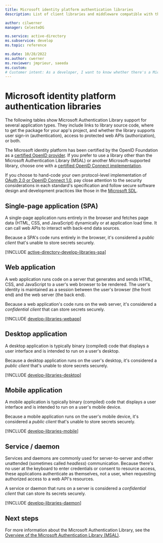 ```yaml
---
title: Microsoft identity platform authentication libraries
description: List of client libraries and middleware compatible with the Microsoft identity platform. Use these libraries to add support for user sign-in (authentication) and protected web API access (authorization) to your applications.

author: cilwerner
manager: CelesteDG

ms.service: active-directory
ms.subservice: develop
ms.topic: reference

ms.date: 10/28/2022
ms.author: cwerner
ms.reviewer: jmprieur, saeeda
ms.custom:  
# Customer intent: As a developer, I want to know whether there's a Microsoft Authentication Library (MSAL) available for the language/framework I'm using to build my application, and whether the library is GA or in preview.
---
```


# Microsoft identity platform authentication libraries

The following tables show Microsoft Authentication Library support for several application types. They include links to library source code, where to get the package for your app's project, and whether the library supports user sign-in (authentication), access to protected web APIs (authorization), or both.

The Microsoft identity platform has been certified by the OpenID Foundation as a [certified OpenID provider](https://openid.net/certification/). If you prefer to use a library other than the Microsoft Authentication Library (MSAL) or another Microsoft-supported library, choose one with a [certified OpenID Connect implementation](https://openid.net/developers/certified/).

If you choose to hand-code your own protocol-level implementation of [OAuth 2.0 or OpenID Connect 1.0](./v2-protocols.md), pay close attention to the security considerations in each standard's specification and follow secure software design and development practices like those in the [Microsoft SDL][Microsoft-SDL].

## Single-page application (SPA)

A single-page application runs entirely in the browser and fetches page data (HTML, CSS, and JavaScript) dynamically or at application load time. It can call web APIs to interact with back-end data sources.

Because a SPA's code runs entirely in the browser, it's considered a *public client* that's unable to store secrets securely.

[!INCLUDE [active-directory-develop-libraries-spa](./includes/libraries/libraries-spa.md)]

## Web application

A web application runs code on a server that generates and sends HTML, CSS, and JavaScript to a user's web browser to be rendered. The user's identity is maintained as a session between the user's browser (the front end) and the web server (the back end).

Because a web application's code runs on the web server, it's considered a *confidential client* that can store secrets securely.

[!INCLUDE [develop-libraries-webapp](./includes/libraries/libraries-webapp.md)]

## Desktop application

A desktop application is typically binary (compiled) code that displays a user interface and is intended to run on a user's desktop.

Because a desktop application runs on the user's desktop, it's considered a *public client* that's unable to store secrets securely.

[!INCLUDE [develop-libraries-desktop](./includes/libraries/libraries-desktop.md)]

## Mobile application

A mobile application is typically binary (compiled) code that displays a user interface and is intended to run on a user's mobile device.

Because a mobile application runs on the user's mobile device, it's considered a *public client* that's unable to store secrets securely.

[!INCLUDE [develop-libraries-mobile](./includes/libraries/libraries-mobile.md)]

## Service / daemon

Services and daemons are commonly used for server-to-server and other unattended (sometimes called *headless*) communication. Because there's no user at the keyboard to enter credentials or consent to resource access, these applications authenticate as themselves, not a user, when requesting authorized access to a web API's resources.

A service or daemon that runs on a server is considered a *confidential client* that can store its secrets securely.

[!INCLUDE [develop-libraries-daemon](./includes/libraries/libraries-daemon.md)]

## Next steps

For more information about the Microsoft Authentication Library, see the [Overview of the Microsoft Authentication Library (MSAL)](msal-overview.md).

<!--Image references-->
[y]: ./media/common/yes.png
[n]: ./media/common/no.png

<!--Reference-style links -->
[AAD-App-Model-V2-Overview]: v2-overview.md
[Microsoft-SDL]: https://www.microsoft.com/securityengineering/sdl/
[preview-tos]: https://www.microsoft.com/licensing/terms/product/ForOnlineServices/all
